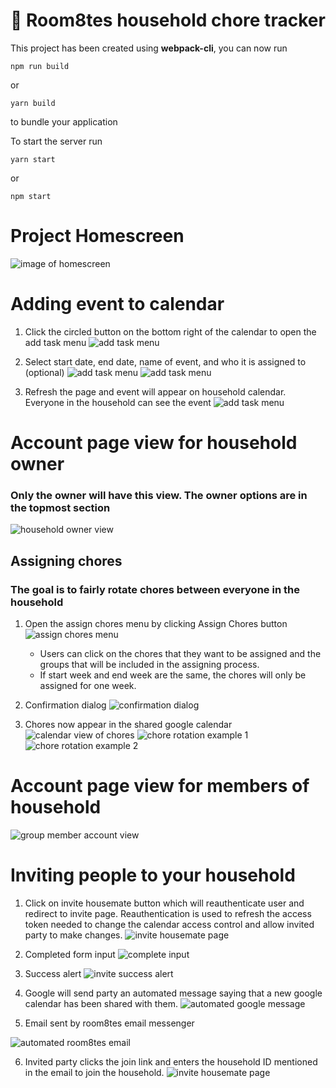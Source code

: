 # 🚀 Room8tes household chore tracker

This project has been created using **webpack-cli**, you can now run

```
npm run build
```

or

```
yarn build
```

to bundle your application

To start the server run
```
yarn start
```

or 

```
npm start
```

# Project Homescreen
![image of homescreen](static/readmepics/homescreen.PNG)

# Adding event to calendar
1. Click the circled button on the bottom right of the calendar to open the add task menu
![add task menu](static/readmepics/addtask1.PNG)
2. Select start date, end date, name of event, and who it is assigned to (optional) 
![add task menu](static/readmepics/addtask2.PNG)
![add task menu](static/readmepics/addtask3.PNG)

3. Refresh the page and event will appear on household calendar. Everyone in the household can see the event
![add task menu](static/readmepics/addtask4.PNG)

# Account page view for household owner
### Only the owner will have this view. The owner options are in the topmost section
![household owner view](static/readmepics/houseowneraccountview.PNG)
## Assigning chores
### The goal is to fairly rotate chores between everyone in the household
1. Open the assign chores menu by clicking Assign Chores button 
![assign chores menu](static/readmepics/assignchores1.PNG)
    * Users can click on the chores that they want to be assigned and the groups that will be included in the assigning process.
    * If start week and end week are the same, the chores will only be assigned for one week. 

2. Confirmation dialog
![confirmation dialog](static/readmepics/assignchores2.PNG)

3. Chores now appear in the shared google calendar
![calendar view of chores](static/readmepics/assignchores3.PNG)
![chore rotation example 1](static/readmepics/assignchores4.PNG)
![chore rotation example 2](static/readmepics/assignchores5.PNG)

# Account page view for members of household
![group member account view](static/readmepics/groupmemberaccountview.PNG)

# Inviting people to your household
1. Click on invite housemate button which will reauthenticate user and redirect to invite page. Reauthentication is used to refresh the access token needed to change the calendar access control and allow invited party to make changes.
![invite housemate page](static/readmepics/invitehousemate1.PNG)

2. Completed form input
![complete input](static/readmepics/invitehousemate2.PNG)

3. Success alert
![invite success alert](static/readmepics/invitehousemate3.PNG)

4. Google will send party an automated message saying that a new google calendar has been shared with them.
![automated google message](static/readmepics/invitehousemate4.PNG)

5. Email sent by room8tes email messenger

![automated room8tes email](static/readmepics/invitehousemate5.PNG)

6. Invited party clicks the join link and enters the household ID mentioned in the email to join the household.
![invite housemate page](static/readmepics/invitehousemate6.PNG)

